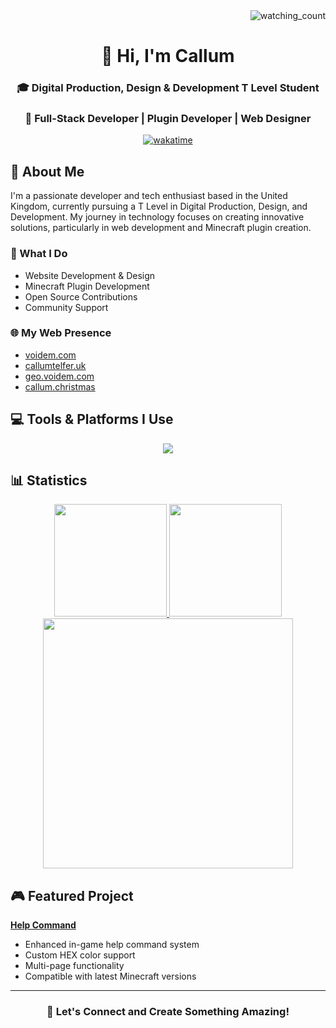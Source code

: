 <div align="right">
  <img src="https://komarev.com/ghpvc/?username=voidemlive&color=blue" alt="watching_count" />
</div>

<div align="center">
  <h1>👋 Hi, I'm Callum</h1>
  
  ### 🎓 Digital Production, Design & Development T Level Student
  ### 🌟 Full-Stack Developer | Plugin Developer | Web Designer
  [![wakatime](https://wakatime.com/badge/user/018cfa55-9204-41d6-96af-4ed4e8d0ab5b.svg?style=for-the-badge)](https://wakatime.com/@018cfa55-9204-41d6-96af-4ed4e8d0ab5b)
</div>

## 🚀 About Me

I'm a passionate developer and tech enthusiast based in the United Kingdom, currently pursuing a T Level in Digital Production, Design, and Development. My journey in technology focuses on creating innovative solutions, particularly in web development and Minecraft plugin creation.

### 🔭 What I Do
- Website Development & Design
- Minecraft Plugin Development
- Open Source Contributions
- Community Support

### 🌐 My Web Presence
- [voidem.com](https://voidem.com)
- [callumtelfer.uk](https://callumtelfer.uk)
- [geo.voidem.com](https://geo.voidem.com)
- [callum.christmas](https://callum.christmas)

## 💻 Tools & Platforms I Use

<div align="center">
  <img src="https://skillicons.dev/icons?i=bash,c,cloudflare,codepen,css,discord,discordjs,docker,eclipse,git,github,gitlab,gradle,html,idea,java,js,jquery,linkedin,linux,lua,md,maven,mysql,nginx,nodejs,notion,npm,ps,php,phpstorm,postman,pycharm,py,stackoverflow,tailwind,ubuntu,visualstudio,vscode,webpack,windows,wordpress&perline=7" />
</div>

## 📊 Statistics

<div align="center">
  <a href="https://github.com/voidemlive">
    <img height="180em" src="https://github-readme-stats.vercel.app/api?username=voidemlive&theme=noctis_minimus&show_icons=true&hide_rank=true" />
    <img height="180em" src="https://github-readme-stats.vercel.app/api/top-langs/?username=voidemlive&theme=noctis_minimus&layout=compact"/>
  </a>
  <a href="https://wakatime.com" title="Since January 2025"><img height="400em" src="https://wakatime.com/share/@voidemlive/d896fd31-080f-4ecb-b6a2-31d18ea0a44f.png" /></a>
</div>

## 🎮 Featured Project
<b><a href="https://www.spigotmc.org/resources/102926/">Help Command</b></a>
- Enhanced in-game help command system
- Custom HEX color support
- Multi-page functionality
- Compatible with latest Minecraft versions

---

<div align="center">
  
### 🤝 Let's Connect and Create Something Amazing!

</div>
